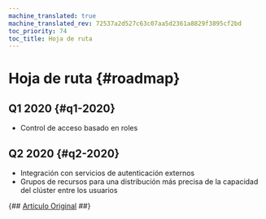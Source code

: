 ```yaml
---
machine_translated: true
machine_translated_rev: 72537a2d527c63c07aa5d2361a8829f3895cf2bd
toc_priority: 74
toc_title: Hoja de ruta
---
```


# Hoja de ruta {#roadmap}

## Q1 2020 {#q1-2020}

-   Control de acceso basado en roles

## Q2 2020 {#q2-2020}

-   Integración con servicios de autenticación externos
-   Grupos de recursos para una distribución más precisa de la capacidad del clúster entre los usuarios

{## [Artículo Original](https://clickhouse.tech/docs/en/roadmap/) ##}
